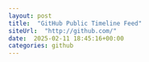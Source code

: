 ```yaml
---
layout: post
title:  "GitHub Public Timeline Feed"
siteUrl:  "http://github.com/"
date:  2025-02-11 18:45:16+00:00
categories: github
---
```

